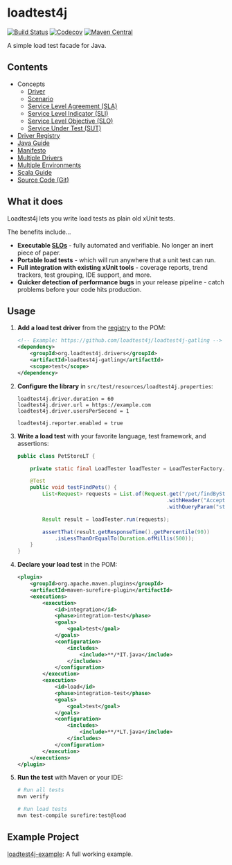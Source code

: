 # loadtest4j

[![Build Status](https://travis-ci.com/loadtest4j/loadtest4j.svg?branch=master)](https://travis-ci.com/loadtest4j/loadtest4j)
[![Codecov](https://codecov.io/gh/loadtest4j/loadtest4j/branch/master/graph/badge.svg)](https://codecov.io/gh/loadtest4j/loadtest4j)
[![Maven Central](https://img.shields.io/maven-central/v/org.loadtest4j/loadtest4j.svg)](http://repo2.maven.org/maven2/org/loadtest4j/loadtest4j/)

A simple load test facade for Java.

## Contents

- Concepts
  - [Driver](concepts/driver.md)
  - [Scenario](concepts/scenario.md)
  - [Service Level Agreement (SLA)](concepts/sla.md)
  - [Service Level Indicator (SLI)](concepts/sli.md)
  - [Service Level Objective (SLO)](concepts/slo.md)
  - [Service Under Test (SUT)](concepts/sut.md)
- [Driver Registry](registry.md)
- [Java Guide](java.md)
- [Manifesto](manifesto.md)
- [Multiple Drivers](multiple-drivers.md)
- [Multiple Environments](multiple-environments.md)
- [Scala Guide](scala.md)
- [Source Code (Git)](https://github.com/loadtest4j/loadtest4j)

## What it does

Loadtest4j lets you write load tests as plain old xUnit tests.

The benefits include...

- **Executable [SLOs](concepts/slo.md)** - fully automated and verifiable. No longer an inert piece of paper.
- **Portable load tests** - which will run anywhere that a unit test can run.
- **Full integration with existing xUnit tools** - coverage reports, trend trackers, test grouping, IDE support, and more.
- **Quicker detection of performance bugs** in your release pipeline - catch problems before your code hits production.

## Usage

1. **Add a load test driver** from the [registry](registry.md) to the POM:
    
    ```xml
    <!-- Example: https://github.com/loadtest4j/loadtest4j-gatling -->
    <dependency>
        <groupId>org.loadtest4j.drivers</groupId>
        <artifactId>loadtest4j-gatling</artifactId>
        <scope>test</scope>
    </dependency>
    ```

2. **Configure the library** in `src/test/resources/loadtest4j.properties`:
    
    ```properties
    loadtest4j.driver.duration = 60
    loadtest4j.driver.url = https://example.com
    loadtest4j.driver.usersPerSecond = 1
    
    loadtest4j.reporter.enabled = true
    ```
    
3. **Write a load test** with your favorite language, test framework, and assertions:
    
    ```java
    public class PetStoreLT {
    
        private static final LoadTester loadTester = LoadTesterFactory.getLoadTester();
    
        @Test
        public void testFindPets() {
            List<Request> requests = List.of(Request.get("/pet/findByStatus")
                                                    .withHeader("Accept", "application/json")
                                                    .withQueryParam("status", "available"));
    
            Result result = loadTester.run(requests);
    
            assertThat(result.getResponseTime().getPercentile(90))
                .isLessThanOrEqualTo(Duration.ofMillis(500));
        }
    }
    ```

4. **Declare your load test** in the POM:

    ```xml
    <plugin>
        <groupId>org.apache.maven.plugins</groupId>
        <artifactId>maven-surefire-plugin</artifactId>
        <executions>
            <execution>
                <id>integration</id>
                <phase>integration-test</phase>
                <goals>
                    <goal>test</goal>
                </goals>
                <configuration>
                    <includes>
                        <include>**/*IT.java</include>
                    </includes>
                </configuration>
            </execution>
            <execution>
                <id>load</id>
                <phase>integration-test</phase>
                <goals>
                    <goal>test</goal>
                </goals>
                <configuration>
                    <includes>
                        <include>**/*LT.java</include>
                    </includes>
                </configuration>
            </execution>
        </executions>
    </plugin>
    ```

5. **Run the test** with Maven or your IDE:

    ```bash
    # Run all tests
    mvn verify
    
    # Run load tests
    mvn test-compile surefire:test@load
    ```

## Example Project

[loadtest4j-example](https://github.com/loadtest4j/loadtest4j-example): A full working example.
